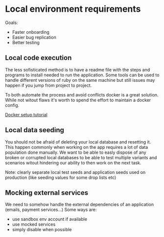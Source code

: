 # Local environment requirements

Goals:
- Faster onboarding
- Easier bug replication
- Better testing

## Local code execution

The less sofisticated method is to have a readme file with the steps and programs to install needed to run the application. Some tools can be used to handle different versions of ruby on the same machine but still issues may happen if you jump from project to project.

To both automate the process and avoid conflicts docker is a great solution. While not witout flaws it's worth to spend the effort to maintain a docker config.

[Docker setup tutorial](https://www.2n.pl/blog/using-docker-for-rails-development)

## Local data seeding
  
You should not be afraid of deleting your local database and resetting it. This happen commonly when working on the app requires a lot of data population done manually. We want to be able to easly dispose of any broken or corrupted local databases to be able to test multiple variants and scenarios witout hindering our ability to then work on the next task.

Note: clearly separate local test seeds and application seeds used on production (like seeding values for some drop lists etc)

## Mocking external services

We need to somehow handle the external dependencies of an application (emails, payment services...) Some ways are:

- use sandbox env account if available
- use mocked services
- simply disable when possible
